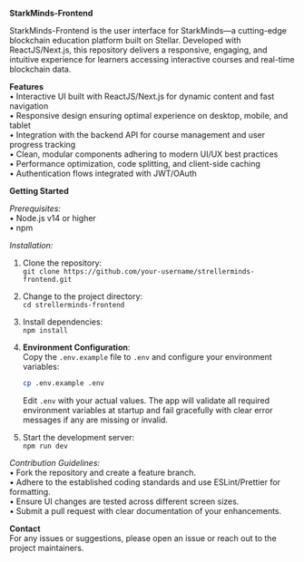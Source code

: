 **StarkMinds-Frontend**

StarkMinds-Frontend is the user interface for StarkMinds—a cutting-edge blockchain education platform built on Stellar. Developed with ReactJS/Next.js, this repository delivers a responsive, engaging, and intuitive experience for learners accessing interactive courses and real-time blockchain data.

**Features**  
• Interactive UI built with ReactJS/Next.js for dynamic content and fast navigation  
• Responsive design ensuring optimal experience on desktop, mobile, and tablet  
• Integration with the backend API for course management and user progress tracking  
• Clean, modular components adhering to modern UI/UX best practices  
• Performance optimization, code splitting, and client-side caching  
• Authentication flows integrated with JWT/OAuth

**Getting Started**

_Prerequisites:_  
• Node.js v14 or higher  
• npm

_Installation:_

1. Clone the repository:  
   `git clone https://github.com/your-username/strellerminds-frontend.git`
2. Change to the project directory:  
   `cd strellerminds-frontend`
3. Install dependencies:  
   `npm install`
4. **Environment Configuration**:  
   Copy the `.env.example` file to `.env` and configure your environment variables:

   ```bash
   cp .env.example .env
   ```

   Edit `.env` with your actual values. The app will validate all required environment variables at startup and fail gracefully with clear error messages if any are missing or invalid.

5. Start the development server:  
   `npm run dev`

_Contribution Guidelines:_  
• Fork the repository and create a feature branch.  
• Adhere to the established coding standards and use ESLint/Prettier for formatting.  
• Ensure UI changes are tested across different screen sizes.  
• Submit a pull request with clear documentation of your enhancements.

**Contact**  
For any issues or suggestions, please open an issue or reach out to the project maintainers.
